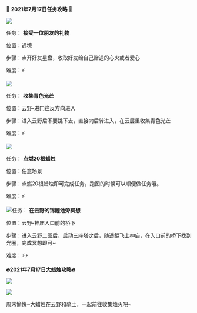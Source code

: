 👑 **2021年7月17日任务攻略** 👑

![](https://ok.166.net/reunionpub/ds/kol/20210717/010759-h3r8mye7qo.png)

任务： **接受一位朋友的礼物**

位置：遇境

步骤：点开好友星盘，收取好友给自己赠送的心火或者爱心

难度：⚡

  

![](https://ok.166.net/reunionpub/ds/kol/20210717/010911-t7buoy3c24.png)

任务： **收集青色光芒**

位置：云野-进门往反方向进入

步骤：进入云野后不要跳下去，直接向后转进入，在云层里收集青色光芒

难度：⚡

  

![](https://ok.166.net/reunionpub/ds/kol/20210717/010956-ygkobu9ht0.png)

任务： **点燃20根蜡烛**

位置：任意场景

步骤：点燃20根蜡烛即可完成任务，跑图的时候可以顺便做任务哦。

难度：⚡

  

![](https://ok.166.net/reunionpub/ds/kol/20210717/011057-d7lwyc0afb.png)任务：
**在云野的锦鲤池旁冥想**

位置：云野-神庙入口前的桥下

步骤：进入云野二图后，启动三座塔之后，随遥鲲飞上神庙，在入口前的桥下找到光圈，完成冥想即可~

难度：⚡⚡

  

 **🔥2021年7月17日大蜡烛攻略🔥**

  

![](https://ok.166.net/reunionpub/ds/kol/20210717/011308-jp1g2u7mae.png)

  

![](https://ok.166.net/reunionpub/ds/kol/20210717/011415-crh8ntd5w7.png)

周末愉快~大蜡烛在云野和墓土，一起前往收集烛火吧~

